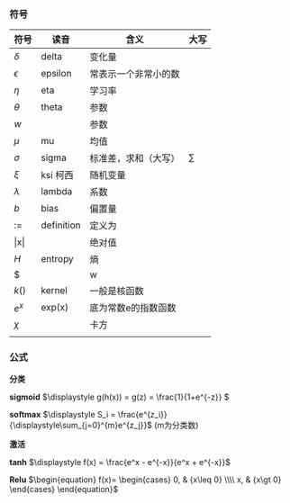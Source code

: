 ###   符号

| 符号                                                         | 读音       | 含义                    | 大写   |
| ------------------------------------------------------------ | ---------- | ----------------------- | ------ |
| $\delta$                                                     | delta      | 变化量                  |        |
| $\epsilon$                                                   | epsilon    | 常表示一个非常小的数    |        |
| $\eta$                                                       | eta        | 学习率                  |        |
| $\theta$                                                     | theta      | 参数                    |        |
| $w$                                                          |            | 参数                    |        |
| $\mu$                                                        | mu         | 均值                    |        |
| $\sigma$ | sigma      | 标准差，求和（大写）    | $\sum$ |
| $\xi$                                                        | ksi 柯西   | 随机变量                |        |
| $\lambda$                                                    | lambda     | 系数                    |        |
| $b$                                                          | bias       | 偏置量                  |        |
| :=                                                           | definition | 定义为                  |        |
| \|x\|                                                        |            | 绝对值                  |        |
| $H$                                                          | entropy    | 熵                      |        |
| $||w||^n$                                                    |            | Ln范数 , 不写默认L2范数 |        |
| $k()$                                                        | kernel     | 一般是核函数            |        |
| $e^x$                                                        | exp(x)     | 底为常数e的指数函数     |        |
| $\chi$                                                       |            | 卡方                    |        |
|                                                              ||||

### 公式

**分类**

**sigmoid**                $\displaystyle g(h(x)) = g(z) =  \frac{1}{1+e^{-z}} $

**softmax**               $\displaystyle S_i = \frac{e^{z_i}}{\displaystyle\sum_{j=0}^{m}e^{z_j}}$  (m为分类数)

**激活**

**tanh**                     $\displaystyle f(x) = \frac{e^x - e^{-x}}{e^x + e^{-x}}$

**Relu**                     $\begin{equation} f(x)= \begin{cases} 0,  & {x\leq 0} \\\\ x,  & {x\gt 0} \end{cases} \end{equation}$